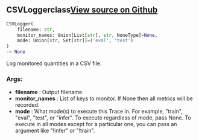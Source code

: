 ## CSVLogger<span class="tag">class</span><a class="sourcelink" href=https://github.com/fastestimator/fastestimator/blob/r1.1/fastestimator/trace/io/csv_logger.py/#L27-L63>View source on Github</a>
```python
CSVLogger(
	filename: str,
	monitor_names: Union[List[str], str, NoneType]=None,
	mode: Union[str, Set[str]]=('eval', 'test')
)
-> None
```
Log monitored quantities in a CSV file.


<h3>Args:</h3>

* **filename** :  Output filename.
* **monitor_names** :  List of keys to monitor. If None then all metrics will be recorded.
* **mode** :  What mode(s) to execute this Trace in. For example, "train", "eval", "test", or "infer". To execute        regardless of mode, pass None. To execute in all modes except for a particular one, you can pass an argument        like "!infer" or "!train".



